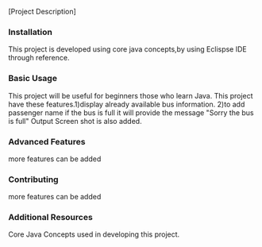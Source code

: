 [Project Description]



### Installation
This  project is developed using core java concepts,by using Eclispse IDE through reference.

### Basic Usage
This project will be useful for beginners those who learn Java.
This project have these features.1)display already available bus information.
2)to add passenger name if the bus is full it will provide the message "Sorry the bus is full"
Output Screen shot is also added.

### Advanced Features
more features can be added


### Contributing

more features can be added

### Additional Resources

Core Java Concepts used in developing this project.


